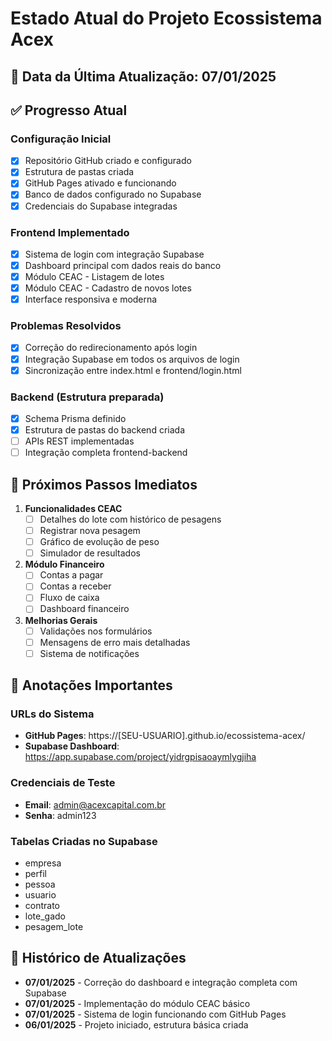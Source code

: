 # Estado Atual do Projeto Ecossistema Acex

## 📅 Data da Última Atualização: 07/01/2025

## ✅ Progresso Atual

### Configuração Inicial
- [x] Repositório GitHub criado e configurado
- [x] Estrutura de pastas criada
- [x] GitHub Pages ativado e funcionando
- [x] Banco de dados configurado no Supabase
- [x] Credenciais do Supabase integradas

### Frontend Implementado
- [x] Sistema de login com integração Supabase
- [x] Dashboard principal com dados reais do banco
- [x] Módulo CEAC - Listagem de lotes
- [x] Módulo CEAC - Cadastro de novos lotes
- [x] Interface responsiva e moderna

### Problemas Resolvidos
- [x] Correção do redirecionamento após login
- [x] Integração Supabase em todos os arquivos de login
- [x] Sincronização entre index.html e frontend/login.html

### Backend (Estrutura preparada)
- [x] Schema Prisma definido
- [x] Estrutura de pastas do backend criada
- [ ] APIs REST implementadas
- [ ] Integração completa frontend-backend

## 🚀 Próximos Passos Imediatos

1. **Funcionalidades CEAC**
   - [ ] Detalhes do lote com histórico de pesagens
   - [ ] Registrar nova pesagem
   - [ ] Gráfico de evolução de peso
   - [ ] Simulador de resultados

2. **Módulo Financeiro**
   - [ ] Contas a pagar
   - [ ] Contas a receber
   - [ ] Fluxo de caixa
   - [ ] Dashboard financeiro

3. **Melhorias Gerais**
   - [ ] Validações nos formulários
   - [ ] Mensagens de erro mais detalhadas
   - [ ] Sistema de notificações

## 📝 Anotações Importantes

### URLs do Sistema
- **GitHub Pages**: https://[SEU-USUARIO].github.io/ecossistema-acex/
- **Supabase Dashboard**: https://app.supabase.com/project/yidrgpisaoaymlygjiha

### Credenciais de Teste
- **Email**: admin@acexcapital.com.br
- **Senha**: admin123

### Tabelas Criadas no Supabase
- empresa
- perfil
- pessoa
- usuario
- contrato
- lote_gado
- pesagem_lote

## 🔄 Histórico de Atualizações

- **07/01/2025** - Correção do dashboard e integração completa com Supabase
- **07/01/2025** - Implementação do módulo CEAC básico
- **07/01/2025** - Sistema de login funcionando com GitHub Pages
- **06/01/2025** - Projeto iniciado, estrutura básica criada
